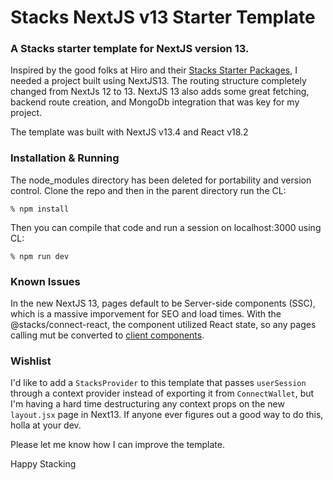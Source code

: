 # Stacks NextJS v13 Starter Template
### A Stacks starter template for NextJS version 13.

Inspired by the good folks at Hiro and their [Stacks Starter Packages](https://github.com/hirosystems/stacks.js-starters), I needed a project built using NextJS13.  The routing structure completely changed from NextJs 12 to 13. NextJS 13 also adds some great fetching, backend route creation, and MongoDb integration that was key for my project.

The template was built with NextJS v13.4 and React v18.2

### Installation & Running
The node_modules directory has been deleted for portability and version control. Clone the repo and then in the parent directory run the CL:

`% npm install`

Then you can compile that code and run a session on localhost:3000 using CL:

`% npm run dev`

### Known Issues
In the new NextJS 13, pages default to be Server-side components (SSC), which is a massive imporvement for SEO and load times. With the @stacks/connect-react, the <Connect /> component utilized React state, so any pages calling <Connect/> mut be converted to [client components](https://nextjs.org/docs/getting-started/react-essentials#when-to-use-server-and-client-components).

### Wishlist
I'd like to add a `StacksProvider` to this template that passes `userSession` through a context provider instead of exporting it from `ConnectWallet`, but I'm having a hard time destructuring any context props on the new `layout.jsx` page in Next13.  If anyone ever figures out a good way to do this, holla at your dev.

Please let me know how I can improve the template.

Happy Stacking
